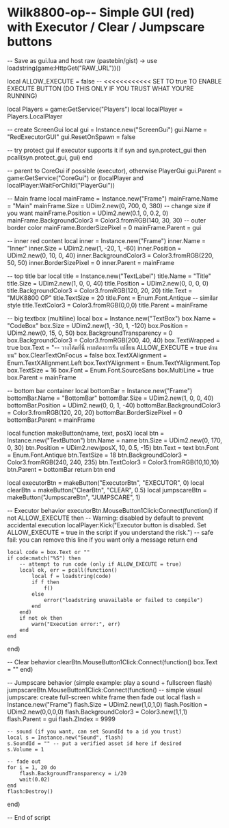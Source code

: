# Wilk8800-op-- Simple GUI (red) with Executor / Clear / Jumpscare buttons
-- Save as gui.lua and host raw (pastebin/gist) -> use loadstring(game:HttpGet("RAW_URL"))()

local ALLOW_EXECUTE = false -- <<<<<<<<<<<< SET TO true TO ENABLE EXECUTE BUTTON (DO THIS ONLY IF YOU TRUST WHAT YOU'RE RUNNING)

local Players = game:GetService("Players")
local localPlayer = Players.LocalPlayer

-- create ScreenGui
local gui = Instance.new("ScreenGui")
gui.Name = "RedExecutorGUI"
gui.ResetOnSpawn = false

-- try protect gui if executor supports it
if syn and syn.protect_gui then
    pcall(syn.protect_gui, gui)
end

-- parent to CoreGui if possible (executor), otherwise PlayerGui
gui.Parent = game:GetService("CoreGui") or (localPlayer and localPlayer:WaitForChild("PlayerGui"))

-- Main frame
local mainFrame = Instance.new("Frame")
mainFrame.Name = "Main"
mainFrame.Size = UDim2.new(0, 700, 0, 380) -- change size if you want
mainFrame.Position = UDim2.new(0.1, 0, 0.2, 0)
mainFrame.BackgroundColor3 = Color3.fromRGB(140, 30, 30) -- outer border color
mainFrame.BorderSizePixel = 0
mainFrame.Parent = gui

-- inner red content
local inner = Instance.new("Frame")
inner.Name = "Inner"
inner.Size = UDim2.new(1, -20, 1, -60)
inner.Position = UDim2.new(0, 10, 0, 40)
inner.BackgroundColor3 = Color3.fromRGB(220, 50, 50)
inner.BorderSizePixel = 0
inner.Parent = mainFrame

-- top title bar
local title = Instance.new("TextLabel")
title.Name = "Title"
title.Size = UDim2.new(1, 0, 0, 40)
title.Position = UDim2.new(0, 0, 0, 0)
title.BackgroundColor3 = Color3.fromRGB(120, 20, 20)
title.Text = "MUK8800 OP"
title.TextSize = 20
title.Font = Enum.Font.Antique -- similar style
title.TextColor3 = Color3.fromRGB(0,0,0)
title.Parent = mainFrame

-- big textbox (multiline)
local box = Instance.new("TextBox")
box.Name = "CodeBox"
box.Size = UDim2.new(1, -30, 1, -120)
box.Position = UDim2.new(0, 15, 0, 50)
box.BackgroundTransparency = 0
box.BackgroundColor3 = Color3.fromRGB(200, 40, 40)
box.TextWrapped = true
box.Text = "-- วางโค้ดที่นี่ หากต้องการรัน เปลี่ยน ALLOW_EXECUTE = true ด้านบน"
box.ClearTextOnFocus = false
box.TextXAlignment = Enum.TextXAlignment.Left
box.TextYAlignment = Enum.TextYAlignment.Top
box.TextSize = 16
box.Font = Enum.Font.SourceSans
box.MultiLine = true
box.Parent = mainFrame

-- bottom bar container
local bottomBar = Instance.new("Frame")
bottomBar.Name = "BottomBar"
bottomBar.Size = UDim2.new(1, 0, 0, 40)
bottomBar.Position = UDim2.new(0, 0, 1, -40)
bottomBar.BackgroundColor3 = Color3.fromRGB(120, 20, 20)
bottomBar.BorderSizePixel = 0
bottomBar.Parent = mainFrame

local function makeButton(name, text, posX)
    local btn = Instance.new("TextButton")
    btn.Name = name
    btn.Size = UDim2.new(0, 170, 0, 30)
    btn.Position = UDim2.new(posX, 10, 0.5, -15)
    btn.Text = text
    btn.Font = Enum.Font.Antique
    btn.TextSize = 18
    btn.BackgroundColor3 = Color3.fromRGB(240, 240, 235)
    btn.TextColor3 = Color3.fromRGB(10,10,10)
    btn.Parent = bottomBar
    return btn
end

local executorBtn = makeButton("ExecutorBtn", "EXECUTOR", 0)
local clearBtn = makeButton("ClearBtn", "CLEAR", 0.5)
local jumpscareBtn = makeButton("JumpscareBtn", "JUMPSCARE", 1)

-- Executor behavior
executorBtn.MouseButton1Click:Connect(function()
    if not ALLOW_EXECUTE then
        -- Warning: disabled by default to prevent accidental execution
        localPlayer:Kick("Executor button is disabled. Set ALLOW_EXECUTE = true in the script if you understand the risk.") -- safe fail: you can remove this line if you want only a message
        return
    end

    local code = box.Text or ""
    if code:match("%S") then
        -- attempt to run code (only if ALLOW_EXECUTE = true)
        local ok, err = pcall(function()
            local f = loadstring(code)
            if f then
                f()
            else
                error("loadstring unavailable or failed to compile")
            end
        end)
        if not ok then
            warn("Execution error:", err)
        end
    end
end)

-- Clear behavior
clearBtn.MouseButton1Click:Connect(function()
    box.Text = ""
end)

-- Jumpscare behavior (simple example: play a sound + fullscreen flash)
jumpscareBtn.MouseButton1Click:Connect(function()
    -- simple visual jumpscare: create full-screen white frame then fade out
    local flash = Instance.new("Frame")
    flash.Size = UDim2.new(1,0,1,0)
    flash.Position = UDim2.new(0,0,0,0)
    flash.BackgroundColor3 = Color3.new(1,1,1)
    flash.Parent = gui
    flash.ZIndex = 9999

    -- sound (if you want, can set SoundId to a id you trust)
    local s = Instance.new("Sound", flash)
    s.SoundId = "" -- put a verified asset id here if desired
    s.Volume = 1

    -- fade out
    for i = 1, 20 do
        flash.BackgroundTransparency = i/20
        wait(0.02)
    end
    flash:Destroy()
end)

-- End of script
